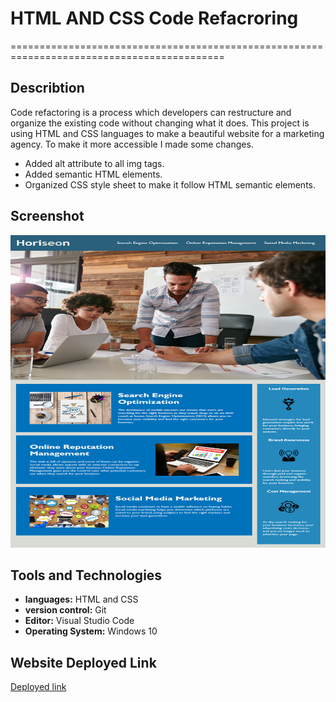 # HTML AND CSS Code Refacroring
===========================================================================================
 
## Describtion

 Code refactoring is a process which developers can restructure and organize the existing code without changing what it does. This project is using HTML and CSS languages to make a beautiful website for a marketing agency. To make it more accessible I made some changes.

 - Added alt attribute to all img tags.
 - Added semantic HTML elements.
 - Organized CSS style sheet to make it follow  HTML semantic elements.

## Screenshot
 <img src="assets\screenshot.png" width="600" height="500">

## Tools and Technologies
 - **languages:** HTML and CSS
 - **version control:** Git
 - **Editor:** Visual Studio Code
 - **Operating System:** Windows 10

## Website Deployed Link
 [Deployed link](https://shakofa.github.io/First-HTML-CSS-Refactoring/)
